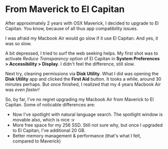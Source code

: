 # From Maverick to El Capitan

After approximately 2 years with OSX Maverick, I decided to upgrade to El Capitan. You know, because of all thus app compatibility issues.

I was afraid my Macbook Air would go slow if it use El Capitan. And yes, it was so slow.

A bit depressed, I tried to surf the web seeking helps. My first shot was to activate _Reduce Transparency_ option of El Capitan in **System Preferences &gt; Accessibility &gt; Display**. I didn't feel the difference, still slow.

Next try, cleaning permissions via **Disk Utility**. What I did was opening the **Disk Utility** app and clicked the **First Aid** button. It tooks a while, around 30 minutes perhaps. But once finished, I realized that my 4 years Macbook Air was *even faster!*

So, by far, I've no regret upgrading my Macbook Air from Maverick to El Capitan. Some of noticable differences are:

- Now I've spotlight with natural language search. The spotlight window is movable also, which is nice :v
- More free space for my 256 SSD. Still not sure why, but once I upgraded to El Capitan, I've additional 20 GB.
- Better memory management & performance (that's what I felt, compared to Maverick)
